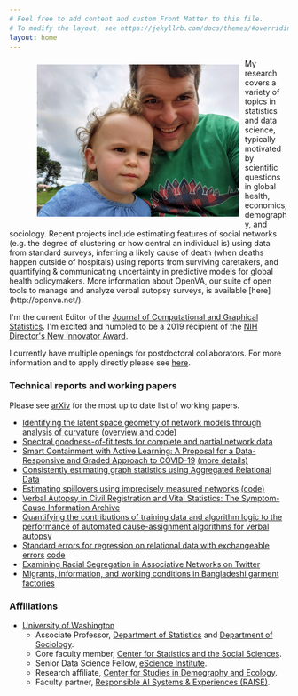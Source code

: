 ```yaml
---
# Feel free to add content and custom Front Matter to this file.
# To modify the layout, see https://jekyllrb.com/docs/themes/#overriding-theme-defaults
layout: home
---
```

<figure>
  <img src="assets/tgoose.jpg" style="padding: 10px; float: left; width:364.8px;height:273.6px;"/>
 </figure>
 My research covers a variety of topics in statistics and data science, typically motivated by scientific questions in global health, economics, demography, and sociology. Recent projects include estimating features of social networks (e.g. the degree of clustering or how central an individual is) using data from standard surveys, inferring a likely cause of death (when deaths happen outside of
hospitals) using reports from surviving caretakers, and quantifying & communicating uncertainty
in predictive models for global health policymakers. More information about OpenVA, our suite of open tools to manage and analyze verbal autopsy surveys, is available [here](http://openva.net/).
<br>

I'm the current Editor of the [Journal of Computational and Graphical Statistics](https://www.tandfonline.com/action/journalInformation?show=editorialBoard&journalCode=ucgs20). I'm excited and humbled to be a 2019 recipient of the [NIH Director's New Innovator Award](https://commonfund.nih.gov/newinnovator).
<br>


<!--
Quick [link](https://thmccormick.github.io/class/567_au20) to the homepage for Stat/CSSS 567, Social network analysis, offered Autumn 2020.
Go here for more info about a few current projects.-->

I currently have multiple openings for postdoctoral collaborators.  For more information and to apply directly please see [here](https://apply.interfolio.com/81536). 


### Technical reports and working papers
Please see [arXiv](https://arxiv.org/find/stat/1/au:+McCormick_T/0/1/0/all/0/1) for the most up to date list of working papers.

+	[Identifying the latent space geometry of network models through analysis
  of curvature](http://arxiv.org/abs/2012.10559) ([overview and code](https://slubold.github.io/LS_Geometry_Summary.html))
+ [Spectral goodness-of-fit tests for complete and partial network data](http://arxiv.org/abs/2106.09702)
+	[Smart Containment with Active Learning: A Proposal for a Data-Responsive and Graded Approach to COVID-19](https://www.hks.harvard.edu/centers/cid/publications/smart-containment-with-active-learning) [(more details)](https://www.cerp.org.pk/pages/covid-19-smart-containment-policy-response)
+ 	[Consistently estimating graph statistics using Aggregated Relational Data](https://arxiv.org/abs/1908.09881)
+ 	[Estimating spillovers using imprecisely measured networks](https://arxiv.org/abs/1904.00136) [(code)](https://github.com/thmccormick/spillovers-mismeasured-graphs)
+	[Verbal Autopsy in Civil Registration and Vital Statistics: The Symptom-Cause Information Archive](https://arxiv.org/abs/1910.00405)
+ [Quantifying the contributions of training data and algorithm logic to the performance of automated cause-assignment algorithms for verbal autopsy](https://arxiv.org/abs/1803.07141)
+ [Standard errors for regression on relational data with exchangeable errors](https://arxiv.org/abs/1701.05530) [code](https://github.com/fmarrs3/netreg_public)
+ [Examining Racial Segregation in Associative Networks on Twitter](https://arxiv.org/abs/1705.04401)
+ [Migrants, information, and working conditions in Bangladeshi garment factories](https://www.dropbox.com/s/wuuig4mzr6ecdwr/BHM.pdf?dl=0) 


### Affiliations
+ [University of Washington](http://www.uw.edu)
  + Associate Professor, [Department of Statistics](http://www.stat.washington.edu/) and [Department of Sociology](https://soc.washington.edu/).
  + Core faculty member, [Center for Statistics and the Social Sciences](http://csss.washington.edu/). 
  + Senior Data Science Fellow, [eScience Institute](http://escience.washington.edu/).
  + Research affiliate, [Center for Studies in Demography and Ecology](https://csde.washington.edu/).
  + Faculty partner, [Responsible AI Systems & Experiences (RAISE)](https://www.raise.ischool.uw.edu/).